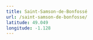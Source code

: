 ```yaml
---
title: Saint-Samson-de-Bonfossé
url: /saint-samson-de-bonfosse/
latitude: 49.049
longitude: -1.128
---
```

